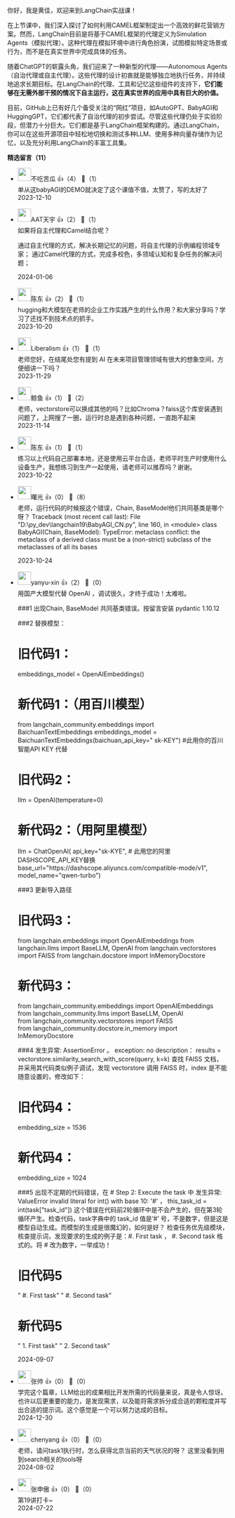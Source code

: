 你好，我是黄佳，欢迎来到LangChain实战课！

在上节课中，我们深入探讨了如何利用CAMEL框架制定出一个高效的鲜花营销方案。然而，LangChain目前是将基于CAMEL框架的代理定义为Simulation Agents（模拟代理）。这种代理在模拟环境中进行角色扮演，试图模拟特定场景或行为，而不是在真实世界中完成具体的任务。

随着ChatGPT的崭露头角，我们迎来了一种新型的代理——Autonomous Agents（自治代理或自主代理）。这些代理的设计初衷就是能够独立地执行任务，并持续地追求长期目标。在LangChain的代理、工具和记忆这些组件的支持下，**它们能够在无需外部干预的情况下自主运行，这在真实世界的应用中具有巨大的价值。**

目前，GitHub上已有好几个备受关注的“网红”项目，如AutoGPT、BabyAGI和HuggingGPT，它们都代表了自治代理的初步尝试。尽管这些代理仍处于实验阶段，但潜力十分巨大。它们都是基于LangChain框架构建的。通过LangChain，你可以在这些开源项目中轻松地切换和测试多种LLM、使用多种向量存储作为记忆，以及充分利用LangChain的丰富工具集。
<div><strong>精选留言（11）</strong></div><ul>
<li><img src="https://static001.geekbang.org/account/avatar/00/37/49/80/791d0f5e.jpg" width="30px"><span>不吃苦瓜</span> 👍（4） 💬（1）<div>单从这babyAGI的DEMO就决定了这个课值不值，太赞了，写的太好了</div>2023-12-10</li><br/><li><img src="https://static001.geekbang.org/account/avatar/00/0f/ba/1c/9255261b.jpg" width="30px"><span>AAT天宇</span> 👍（2） 💬（1）<div>如果将自主代理和Camel结合呢？

通过自主代理的方式，解决长期记忆的问题，将自主代理的示例编程领域专家；
通过Camel代理的方式，完成多校色，多领域认知和复杂任务的解决问题；</div>2024-01-06</li><br/><li><img src="https://thirdwx.qlogo.cn/mmopen/vi_32/Ge7uhlEVxicQT73YuomDPrVKI8UmhqxKWrhtO5GMNlFjrHWfd3HAjgaSribR4Pzorw8yalYGYqJI4VPvUyPzicSKg/132" width="30px"><span>陈东</span> 👍（2） 💬（1）<div>hugging和大模型在老师的企业工作实践产生的什么作用？和大家分享吗？学习了还找不到技术点的抓手。</div>2023-10-20</li><br/><li><img src="https://static001.geekbang.org/account/avatar/00/12/d4/1b/6444e933.jpg" width="30px"><span>Liberalism</span> 👍（1） 💬（1）<div>老师您好，在结尾处您有提到 AI 在未来项目管理领域有很大的想象空间，方便细讲一下吗？</div>2023-11-29</li><br/><li><img src="https://static001.geekbang.org/account/avatar/00/10/0f/e3/c49aa508.jpg" width="30px"><span>鲸鱼</span> 👍（1） 💬（2）<div>老师，vectorstore可以换成其他的吗？比如Chroma？faiss这个库安装遇到问题了，上网搜了一圈，运行时总是遇到各种问题，一直跑不起来</div>2023-11-14</li><br/><li><img src="https://thirdwx.qlogo.cn/mmopen/vi_32/Ge7uhlEVxicQT73YuomDPrVKI8UmhqxKWrhtO5GMNlFjrHWfd3HAjgaSribR4Pzorw8yalYGYqJI4VPvUyPzicSKg/132" width="30px"><span>陈东</span> 👍（1） 💬（1）<div>练习以上代码自己部署本地，还是使用云平台合适，老师平时生产时使用什么设备生产，我想练习到生产一起使用，请老师可以推荐吗？谢谢。</div>2023-10-22</li><br/><li><img src="https://static001.geekbang.org/account/avatar/00/38/b5/c7/ed1dcbed.jpg" width="30px"><span>曙光</span> 👍（0） 💬（8）<div>老师，运行代码的时候报这个错误，Chain, BaseModel他们共同基类是哪个呀？
Traceback (most recent call last):
  File &quot;D:\py_dev\langchain19\BabyAGI_CN.py&quot;, line 160, in &lt;module&gt;
    class BabyAGI(Chain, BaseModel):
TypeError: metaclass conflict: the metaclass of a derived class must be a (non-strict) subclass of the metaclasses of all its bases
</div>2023-10-24</li><br/><li><img src="" width="30px"><span>yanyu-xin</span> 👍（2） 💬（0）<div>用国产大模型代替 OpenAI ，调试很久，才终于成功！太难啦。

###1  出现Chain, BaseModel 共同基类错误。按留言安装 pydantic 1.10.12 

###2  替换模型：
# 旧代码1： 
embeddings_model = OpenAIEmbeddings()
# 新代码1：（用百川模型）
from langchain_community.embeddings import BaichuanTextEmbeddings 
embeddings_model = BaichuanTextEmbeddings(baichuan_api_key=&quot; sk-KEY&quot;)  #此用你的百川智能API KEY 代替
# 旧代码2：
llm = OpenAI(temperature=0)
# 新代码2：（用阿里模型）
llm = ChatOpenAI(
        api_key=&quot;sk-KYE&quot;,   # 此用您的阿里 DASHSCOPE_API_KEY替换
        base_url=&quot;https:&#47;&#47;dashscope.aliyuncs.com&#47;compatible-mode&#47;v1&quot;, 
        model_name=&quot;qwen-turbo&quot;)

###3  更新导入路径
# 旧代码3：
from langchain.embeddings import OpenAIEmbeddings
from langchain.llms import BaseLLM, OpenAI
from langchain.vectorstores import FAISS
from langchain.docstore import InMemoryDocstore
# 新代码3：
from langchain_community.embeddings import OpenAIEmbeddings  
from langchain_community.llms import BaseLLM, OpenAI  
from langchain_community.vectorstores import FAISS  
from langchain_community.docstore.in_memory import InMemoryDocstore  

###4  发生异常: AssertionError 。
exception: no description：  results = vectorstore.similarity_search_with_score(query, k=k)
查找 FAISS 文档，并采用其代码类似例子调试，发现 vectorstore 调用 FAISS 时，index 是不能随意设置的，修改如下：
# 旧代码4：
embedding_size = 1536
# 新代码4：
embedding_size = 1024

###5  出现不定期的代码错误，在  # Step 2: Execute the task  中 发生异常: ValueError
invalid literal for int() with base 10: &#39;#&#39; ， this_task_id = int(task[&quot;task_id&quot;]) 
这个错误在代码前2轮循环中是不会产生的，但在第3轮循环产生。检查代码，task字典中的 task_id  值是‘#’ 号，不是数字，但是这是模型自动生成。而模型的生成是很魔幻的，如何是好？
检查任务优先级模块，核查提示词，发现要求的生成的例子是：#. First task   ，  #. Second task  格式的。将 # 改为数字，一举成功！
# 旧代码5
&quot; #. First task&quot;
&quot; #. Second task&quot;
# 新代码5
&quot; 1. First task&quot;
&quot; 2. Second task&quot;</div>2024-09-07</li><br/><li><img src="" width="30px"><span>张帅</span> 👍（0） 💬（0）<div>学完这个篇章，LLM给出的成果相比开发所需的代码量来说，真是令人惊讶。也许以后更重要的能力，是发现需求，以及能将需求拆分成合适的颗粒度并写出合适的提示词。这个感觉是一个可以努力达成的目标。</div>2024-12-30</li><br/><li><img src="https://static001.geekbang.org/account/avatar/00/38/58/c0/d1d488b0.jpg" width="30px"><span>chenyang</span> 👍（0） 💬（0）<div>老师，请问task1执行时，怎么获得北京当前的天气状况的呀？ 这里没看到用到search相关的tools呀</div>2024-08-02</li><br/><li><img src="https://static001.geekbang.org/account/avatar/00/12/0a/a4/828a431f.jpg" width="30px"><span>张申傲</span> 👍（0） 💬（0）<div>第19讲打卡~</div>2024-07-22</li><br/>
</ul>